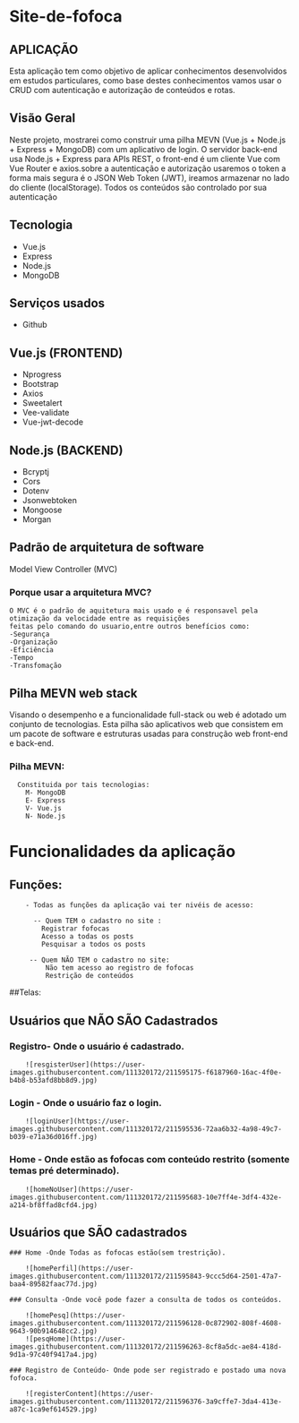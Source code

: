 # Site-de-fofoca

## APLICAÇÃO
  Esta aplicação tem como objetivo de aplicar conhecimentos desenvolvidos em estudos particulares,
  como base destes conhecimentos vamos usar o CRUD  com autenticação e autorização de conteúdos e rotas.
  
## Visão Geral

  Neste projeto, mostrarei como construir uma pilha MEVN (Vue.js + Node.js + Express + MongoDB) com um aplicativo de login. 
  O servidor back-end usa Node.js + Express para APIs REST, o front-end é um cliente Vue com Vue Router e axios.sobre a autenticação
  e autorização usaremos o token a forma mais segura é o JSON Web Token (JWT), ireamos armazenar no lado do cliente (localStorage).
  Todos os conteúdos são controlado por sua autenticação
  

## Tecnologia

  * Vue.js
  * Express
  * Node.js
  * MongoDB

## Serviços usados 

* Github

## Vue.js (FRONTEND)

  * Nprogress
  * Bootstrap
  * Axios
  * Sweetalert
  * Vee-validate
  * Vue-jwt-decode

## Node.js (BACKEND)

 * Bcryptj
 * Cors
 * Dotenv
 * Jsonwebtoken
 * Mongoose
 * Morgan
## Padrão de arquitetura de software
  Model View Controller (MVC)
  
  ### Porque usar a arquitetura MVC?
    O MVC é o padrão de aquitetura mais usado e é responsavel pela otimização da velocidade entre as requisições
    feitas pelo comando do usuario,entre outros benefícios como:
    -Segurança
    -Organização
    -Eficiência
    -Tempo
    -Transfomação
    
 ## Pilha MEVN web stack
  Visando o desempenho e a funcionalidade full-stack ou web é adotado um conjunto de tecnologias.
  Esta pilha são aplicativos web que consistem em um pacote de software e estruturas usadas para 
  construção web front-end e back-end.
  
  ### Pilha MEVN:
      Constituida por tais tecnologias:
        M- MongoDB
        E- Express
        V- Vue.js
        N- Node.js
        
  # Funcionalidades da aplicação
  
   ## Funções:
        - Todas as funções da aplicação vai ter nivéis de acesso:
        
          -- Quem TEM o cadastro no site :
            Registrar fofocas
            Acesso a todas os posts
            Pesquisar a todos os posts
            
         -- Quem NÃO TEM o cadastro no site:
             Não tem acesso ao registro de fofocas
             Restrição de conteúdos
   
             

##Telas:

  ## Usuários que  NÃO SÃO Cadastrados
    
   ### Registro- Onde o usuário é cadastrado.
   
        ![resgisterUser](https://user-images.githubusercontent.com/111320172/211595175-f6187960-16ac-4f0e-b4b8-b53afd8bb8d9.jpg)
  
    
   ### Login - Onde o usuário faz o login.
   
        ![loginUser](https://user-images.githubusercontent.com/111320172/211595536-72aa6b32-4a98-49c7-b039-e71a36d016ff.jpg)
   
   ### Home - Onde estão as fofocas com conteúdo restrito (somente temas pré determinado).
   
        ![homeNoUser](https://user-images.githubusercontent.com/111320172/211595683-10e7ff4e-3df4-432e-a214-bf8ffad8cfd4.jpg)
  
 ## Usuários que SÃO cadastrados
    
    ### Home -Onde Todas as fofocas estão(sem trestrição).
    
        ![homePerfil](https://user-images.githubusercontent.com/111320172/211595843-9ccc5d64-2501-47a7-baa4-89582faac77d.jpg)

    ### Consulta -Onde você pode fazer a consulta de todos os conteúdos.
    
        ![homePesq](https://user-images.githubusercontent.com/111320172/211596128-0c872902-808f-4608-9643-90b914648cc2.jpg)
        ![pesqHome](https://user-images.githubusercontent.com/111320172/211596263-8cf8a5dc-ae84-418d-9d1a-97c40f9417a4.jpg)

    ### Registro de Conteúdo- Onde pode ser registrado e postado uma nova fofoca.
    
        ![registerContent](https://user-images.githubusercontent.com/111320172/211596376-3a9cffe7-3da4-413e-a87c-1ca9ef614529.jpg)

        
        
        
        
  
        
        
        

